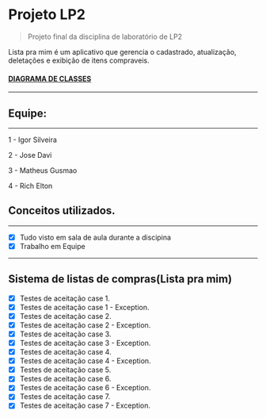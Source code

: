 # Projeto LP2
> Projeto final da disciplina de laboratório de LP2

Lista pra mim é um aplicativo que gerencia o cadastrado, atualização, deletações e exibição de itens compraveis.

#### [DIAGRAMA DE CLASSES](https://drive.google.com/file/d/1nEb6keHoAH5x4pthC9IGggCncBpPKWAk/view)
------------

## Equipe:
------------
1 - Igor Silveira

2 - Jose Davi

3 - Matheus Gusmao

4 - Rich Elton

## Conceitos utilizados.
---------------

- [X] Tudo visto em sala de aula durante a discipina
- [X] Trabalho em Equipe

---------------
## Sistema de listas de compras(Lista pra mim)

- [X] Testes de aceitação case 1.
- [X] Testes de aceitação case 1 - Exception.
- [X] Testes de aceitação case 2.
- [X] Testes de aceitação case 2 - Exception.
- [X] Testes de aceitação case 3.
- [X] Testes de aceitação case 3 - Exception.
- [X] Testes de aceitação case 4.
- [X] Testes de aceitação case 4 - Exception.
- [X] Testes de aceitação case 5.
- [X] Testes de aceitação case 6.
- [X] Testes de aceitação case 6 - Exception.
- [X] Testes de aceitação case 7.
- [X] Testes de aceitação case 7 - Exception.

